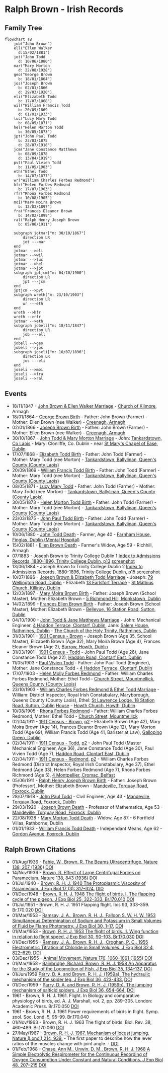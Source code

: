 # Ralph Brown - Irish Records

## Family Tree

```mermaid
flowchart TB
    job("John Brown")
    ell("Ellen Walker
      d:15/02/1881")
    jot("John Todd
      d: 10/06/1880")
    mar("Mary Morton
      d: 22/08/1928")
    geo("George Brown
      b: 18/01/1864")
    jos("Joseph Brown
      b: 02/01/1866
      d: 29/03/1920")
    eli("Elizabeth Todd
      b: 17/07/1868")
    wil("William Francis Todd
      b: 20/09/1869
      d: 01/01/1933")
    luc("Lucy Mary Todd
      b: 08/05/1871")
    hel("Helen Morton Todd
      b: 30/05/1873")
    jpt("John Paul Todd
      b: 23/03/1875
      d: 28/07/1918")
    jcm("Jane Constance Matthews
      b: 08/09/1878
      d: 13/04/1919")
    pvt("Paul Vivien Todd
      b: 11/05/1903")
    eth("Ethel Todd
      b: 14/07/1877")
    wr("William Charles Forbes Redmond")
    hfr("Helen Forbes Redmond
      b: 17/07/1903")
    rfr("Rhona Forbes Redmond
      b: 10/08/1905")
    moi("Mary Moira Brown
      b: 12/03/1897")
    fra("Frances Eleanor Brown
      b: 14/02/1899")
    ral("Ralph Henry Joseph Brown
      b: 05/06/1911")

    subgraph jotmar["m: 30/10/1867"]
        direction LR
        jot ---mar
    end
    jotmar -->eli
    jotmar -->wil
    jotmar -->luc
    jotmar -->hel
    jotmar -->jpt
    subgraph jptjcm["m: 04/10/1900"]
        direction LR
        jpt ---jcm
    end
    jptjcm -->pvt
    subgraph wreth["m: 23/10/1903"]
        direction LR
        wr ---eth
    end
    wreth -->hfr
    wreth -->rfr
    jotmar -->eth
    subgraph jobell["m: 18/11/1847"]
        direction LR
        job ---ell
    end
    jobell -->geo
    jobell -->jos
    subgraph joseli["m: 10/07/1896"]
        direction LR
        jos ---eli
    end
    joseli -->moi
    joseli -->fra
    joseli -->ral
```

## Events

- 18/11/1847 - [John Brown & Ellen Walker Marriage][mjbew] - [Church of Kilmore][kilmore], Armagh
- 18/01/1864 - [George Brown Birth][bgb] - Father: John Brown (Farmer) - Mother: Ellen Brown (nee Walker) - [Creenagh, Armagh][creenagh]
- 02/01/1866 - [Joseph Brown Birth][bjb] - Father: John Brown (Farmer) - Mother: Ellen Brown (nee Walker) - [Creenagh, Armagh][creenagh]
- 30/10/1867 - [John Todd & Mary Morton Marriage][mjtmm] - John: [Tankardstown, Co Laois][tankardstown] - Mary: Clonliffe, Co. Dublin - near [St Mary's Chapel of Ease, Dublin][marys]
- 17/07/1868 - [Elizabeth Todd Birth][bet] - Father: John Todd (Farmer) - Mother: Mary Todd (nee Morton) - [Tankardstown, Ballylinan, Queen's County (County Laois)][tankardstown]
- 20/09/1869 - [William Francis Todd Birth][bwt] - Father: John Todd (Farmer) - Mother: Mary Todd (nee Morton) - [Tankardstown, Ballylinan, Queen's County (County Laois)][tankardstown]
- 08/05/1871 - [Lucy Mary Todd][blmt] - Father: John Todd (Farmer) - Mother: Mary Todd (nee Morton) - [Tankardstown, Ballylinan, Queen's County (County Laois)][tankardstown]
- 30/05/1873 - [Helen Morton Todd Birth][bhmt] - Father: John Todd (Farmer) - Mother: Mary Todd (nee Morton) - [Tankardstown, Ballylinan, Queen's County (County Laois)][tankardstown]
- 23/03/1875 - [John Paul Todd Birth][bjpt] - Father: John Todd (Farmer) - Mother: Mary Todd (nee Morton) - [Tankardstown, Ballylinan, Queen's County (County Laois)][tankardstown]
- 10/06/1880 - [John Todd Death][djt] - Farmer, Age 40 - [Farnham House, Finglas, Dublin (Mental Hospital)][finglas]
- 15/02/1881 - [Ellen Brown Death][deb] - Farmer's Widow, Age 59 - Richhill, Armagh
- 07/1883 - Joseph Brown to Trinity College Dublin 1 [Index to Admissions Records, 1880-1896, Trinity College Dublin, p13][jb-tcd] [screenshot][jb-tcdss1]
- 13/06/1884 - Joseph Brown to Trinity College Dublin 2 [Index to Admissions Records, 1880-1896, Trinity College Dublin, p15][jb-tcd] [screenshot][jb-tcdss2]
- 10/07/1896 - [Joseph Brown & Elizabeth Todd Marriage][mjbet] - Joseph: [79 Wellington Road, Dublin][wellington] - Elizabeth [13 Earlsfort Terrace][earlsfort] - [St Mathius Church, Killiney, Dublin][mathius]
- 12/03/1897 - [Mary Moira Brown Birth][bmb] - Father: Joseph Brown (School Master), Mother: Elizabeth Brown - [5 Richmond Hill, Monkstown, Dublin][richmond]
- 14/02/1899 - [Frances Ellen Brown Birth][bfb] - Father: Joseph Brown (School Master), Mother: Elizabeth Brown - [Bellevue, 16 Station Road, Sutton, Dublin][bellevue]
- 04/10/1900 - [John Todd & Jane Matthews Marriage][mjtjm] - John: Mechanical Engineer, [4 Haddon Terrace, Clontarf, Dublin][haddon], Jane: [Salem House, Rathmines, Dublin][salem] - [The Church of the Holy Trinity, Rathmines, Dublin][holy-trinity]
- 31/03/1901 - [1901 Census - Brown][1901] - Joseph Brown (Age 35, School Master), Elizabeth Brown (Age 32), Mary Moira Brown (Age 4), Frances Eleanor Brown (Age 2), [Burrow, Howth, Dublin][bellevue]
- 31/03/1901 - [1901 Census - Todd][1901-t] - John Paul Todd (Age 26), Jane Constance Todd (Age 22), [Haddon Road, Clontarf East, Dublin][haddon]
- 11/05/1903 - [Paul Vivien Todd][pvt] - Father: John Paul Todd (Engineer), Mother: Jane Constance Todd - [4 Haddon Terrace, Clontarf, Dublin][haddon]
- 17/07/1903 - [Helen Molly Forbes Redmond][hmfr] - Father: William Charles Forbes Redmond, Mother: Ethel Todd - [Church Street, Mountmellick, Queens County (County Laois)][mountmellick]
- 23/10/1903 - [William Charles Forbes Redmond & Ethel Todd Marriage][mwreth] - William: District Inspector, Royal Irish Constabulary, Maryborough, Queens County (County Laois), Ethel: [St Lawrence Lodge, 18 Station Road, Sutton, Dublin][stlawrence] [House][stla] - [Howth Church, Howth, Dublin][howth-church]
- 10/08/1905 - [Rhona Forbes Redmond][rfr] - Father: William Charles Forbes Redmond, Mother: Ethel Todd - [Church Street, Mountmellick][Mountmellick]
- 02/04/1911 - [1911 Census - Brown][1911-b1], [p2][1911-b2] - Elizabeth Brown (Age 42), Mary Moira Brown (Age 14), Frances Eleanor Brown (Age 12), Mary Morton Todd (Age 69), William Francis Todd (Age 41, Barister at Law), [Galloping Green, Dublin][Mandeville]
- 02/04/1911 - [1911 Census - Todd][1911-t1], [p2][1911-t2] - John Paul Todd (Master Mechanical Engineer, Age 36), Jane Constance Todd (Age 30), Paul Vivien Todd (Age 7), [Haddon Road, Clontarf East, Dublin][haddon]
- 02/04/1911 - [1911 Census - Redmond][1911-r1], [p2][1911-r2] - William Charles Forbes Redmond (District Inspector, Royal Irish Constabulary, Age 37), Ethel Redmond (Age 33), Helen Forbes Redmond (Age 7), Rhona Forbes Richmond (Age 5), [4 Montpellier, Cromac, Belfast][Montpellier]
- 05/06/1911 - [Ralph Henry Joseph Brown Birth][brb] - Father: Joseph Brown (Professor), Mother: Elizabeth Brown - [Mandeville, Torquay Road, Foxrock, Dublin][Mandeville]
- 28/07/1918 - [John Paul Todd][djpt] - Civil Engineer, Age 43 - [Mandeville, Torquay Road, Foxrock, Dublin][Mandeville]
- 29/03/1920 - [Joseph Brown Death][djb] - Professor of Mathematics, Age 53 - [Mandeville, Torquay Road, Foxrock, Dublin][Mandeville]
- 22/08/1928 - [Mary Morton Todd Death][dmt] - Widow, Age 87 - 6 Fortfield Villas, Rathborne, Dublin
- 01/01/1933 - [William Francis Todd Death][dwt] - Independant Means, Age 62 - [Gordon Avenue, Foxrock, Dublin][gordonave]

## Ralph Brown Citations

- 01/Aug/1936 - [Fahie, W., Brown, R. The Beams Ultracentrifuge. Nature 138, 207 (1936)](138207b0.pdf) [DOI](https://doi.org/10.1038/138207b0)
- 14/Nov/1936 - [Brown, R. Effect of Large Centrifugal Forces on Paramecium. Nature 138, 843 (1936)](138843a0.pdf) [DOI](https://doi.org/10.1038/138843a0)
- 01/Jul/1940 - [Brown, R. H. J. 1940 The Protoplasmic Viscosity of Paramecium. J Exp Biol 17 (3): 317–324.](jexbio_17_3_317.pdf) [DIO](https://doi.org/10.1242/jeb.17.3.317)
- 01/Dec/1948 - [Brown, R. H. J. 1948 The flight of birds. I. The flapping cycle of the pigeon. J Exp Biol 25, 322–333. Br.170.010](jexbio_25_4_322.pdf) [DOI](https://doi.org/10.1242/jeb.25.4.322)
- 01/Jul/1951 - Brown, R. H. J. 1951 Flapping flight. Ibis 93, 333–359. Br.170.020 [DOI]( https://doi.org/10.1111/j.1474-919X.1951.tb05439.x)
- 01/Mar/1953 - [Ramsay, J. A., Brown, R. H. J., Falloon S. W. H. W. 1953 Simultaneous Determination of Sodium and Potassium in Small Volumes of Fluid by Flame Photometry. J Exp Biol 30, 1–17.](jexbio_30_1_1.pdf) [DOI](https://doi.org/10.1242/jeb.30.1.1)
- 01/Mar/1953 - [Brown, R. H. J. 1953 The flight of birds. II. Wing function in relation to flight speed. J Exp Biol 30, 90–103. Br.170.030](jexbio_30_1_90.pdf) [DOI](https://doi.org/10.1242/jeb.30.1.90)
- 01/Dec/1955 - [Ramsay, J. A., Brown, R. H. J., Croghan, P. C., 1955 Electrometric Titration of Chloride in Small Volumes. J Exp Biol 32 4, 822–829.](jexbio_32_4_822.pdf) [DOI](https://doi.org/10.1242/jeb.32.4.822)
- 03/Dec/1955 - [Animal Movement. Nature 176, 1060–1061 (1955)](1761060a0.pdf) [DOI](https://doi.org/10.1038/1761060a0)
- 01/Mar/1958 - [Bainbridge, Richard, Brown, R. H. J. 1958 An Apparatus for the Study of the Locomotion of Fish. J Exp Biol 35, 134–137.](jexbio_35_1_134.pdf) [DOI](https://doi.org/10.1242/jeb.35.1.134)
- 01/Jun/1959 [Parry, D. A. and Brown, R. H. J. (1959a). The hydraulic mechanism of the spider leg. J Exp Biol 36, 423-433.](jexbio_36_2_423.pdf) [DOI](https://doi.org/10.1242/jeb.36.2.423)
- 01/Dec/1959 - [Parry, D. A. and Brown, R. H. J. (1959b). The jumping mechanism of salticid spiders. J Exp Biol 36, 654-664.](jexbio_36_4_654.pdf) [DOI](https://doi.org/10.1242/jeb.36.4.654)
- 1961 - Brown, R. H. J. 1961. Flight. In Biology and comparative physiology of birds, ed. A. J. Marshall, vol. 2, pp. 289–305. London: Academic Press. Br.170.050 [DOI](https://doi.org/10.1016/B978-1-4832-3143-3.50015-0)
- 1961 - Brown, R. H. J. 1961 Power requirements of birds in flight. Symp. zool. Soc. Lond. 5, 95–99. Br.170.040
- 01/Nov/1963 - Brown, R. H. J. 1963 The flight of birds. Biol. Rev. 38, 460–489. Br.170.060 [DOI]( https://doi.org/10.1111/j.1469-185X.1963.tb00790.x)
- 27/May/1967 - [Brown, R. H. J. 1967. Mechanism of locust jumping. Nature (Lond.) 214, 939.](214939a0.pdf) - The first paper to describe how the lever ratios of the muscles change with joint angle. - [DOI](https://doi.org/10.1038/214939a0)
- 01/Feb/1968 - [Chase, Ann M., Unwin, D. M., Brown, R. H. J. 1968 A Simple Electrolytic Respirometer for the Continuous Recording of Oxygen Consumption Under Constant and Natural Conditions. J Exp Biol 48, 207–215](jexbio_48_1_207.pdf) [DOI](https://doi.org/10.1242/jeb.48.1.207)

[mjbew]: ./john-brown-ellen-walker-marriage-5375131.pdf
[mjtmm]: ./john-todd-mary-morton-marriage-8233829.pdf
[mjbet]: ./joseph-brown-elizabeth-todd-marriage-5837578.pdf
[mjtjm]: ./john-todd-jane-matthews-marriage-5772814.pdf
[mwreth]: ./william-redmond-ethel-todd-marriage-5742493.pdf
[bgb]: ./george-brown-birth2339789.pdf
[bjb]: ./joseph-brown-birth-2304677.pdf
[bet]: ./elizabeth-brown-todd-birth-2258204.pdf
[bwt]: ./william-todd-birth-2236072.pdf
[blmt]: ./lucy-mary-todd-birth-2207615.pdf
[bhmt]: ./helen-todd-birth-2171794.pdf
[bjpt]: ./john-paul-todd-birth-2136994.pdf
[bmb]: ./moira-brown-birth-1809338.pdf
[bfb]: ./frances-brown-birth-1781727.pdf
[pvt]: ./paul-vivien-todd-birth-1727954.pdf
[hmfr]: ./helen-redmond-birth-1724020.pdf
[rfr]: ./rhona-redmond-birth-1697082.pdf
[brb]: ./ralph-brown-birth-1617248.pdf
[djt]: ./john-todd-death-4860229.pdf
[deb]: ./ellen-brown-death-4854649.pdf
[djpt]: ./john-todd-death-4430338.pdf
[djb]: ./joseph-brown-death-4410453.pdf
[dmt]: ./mary-morton-todd-death-4347261.pdf
[dwt]: ./william-todd-death-4316053.pdf
[jb-tcd]: https://digitalcollections.tcd.ie/concern/works/41687k72w
[jb-tcdss1]: ./jb-trinity-entrance-1.png
[jb-tcdss2]: ./jb-trinity-entrance-2.png
[kilmore]: https://goo.gl/maps/Q34u7aQVfcHRMDyk9
[creenagh]: https://goo.gl/maps/nqLH15nnbTRxAA297
[marys]: https://goo.gl/maps/DkE3m2JsXR6dBEHd6
[tankardstown]: https://maps.app.goo.gl/BDjz9EY39gp7a42WA
[finglas]: https://goo.gl/maps/pfB8CJmqyQZnPiV9A
[wellington]: https://goo.gl/maps/StfrexiN9JsizqLB8
[earlsfort]: https://goo.gl/maps/NmMjo6xdYMQnetGG7
[mathius]: https://goo.gl/maps/XMNLwS7DaekfCEn68
[richmond]: https://goo.gl/maps/VkzwNNJ19ogkasV36
[haddon]: https://maps.app.goo.gl/RdHuKJYQ1ZXKun7d8
[salem]: https://maps.app.goo.gl/kBprUAKCNCHG4X2u5
[holy-trinity]: https://maps.app.goo.gl/V5S7GkaxJzX7osSi9
[mountmellick]: https://maps.app.goo.gl/v5oayyWgFkVdGt7A7
[bellevue]: https://goo.gl/maps/qydNZgZp45QjVjuS7
[stlawrence]: https://maps.app.goo.gl/XmaY6ysKeC7hyrZ29
[stla]: https://www.irishtimes.com/life-and-style/homes-and-property/new-to-market/the-earl-of-howth-s-sutton-pad-for-1-5m-1.1865966
[howth-church]: https://maps.app.goo.gl/bQrKBUemUXfaiGfA9
[montpellier]: https://maps.app.goo.gl/LEoALM9wUZBaNo2cA
[Mandeville]: https://goo.gl/maps/hHANsYPr6JrsAyFU6
[gordonave]: https://maps.app.goo.gl/xHfGjCEgfVPuhS6E9
[1901]: ./1901-brown-census.pdf
[1901-t]: ./1901-john-todd-census.pdf
[1911-b1]: ./1911-brown-census-1.pdf
[1911-b2]: ./1911-brown-census-2.pdf
[1911-t1]: ./1911-john-todd-census-1.pdf
[1911-t2]: ./1911-john-todd-census-2.pdf
[1911-r1]: ./1911-redmond-census-1.pdf
[1911-r2]: ./1911-redmond-census-2.pdf
